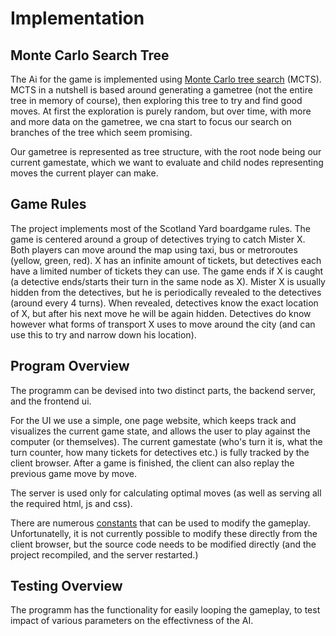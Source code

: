 # Implementation

## Monte Carlo Search Tree

The Ai for the game is implemented using [Monte Carlo tree search](https://en.wikipedia.org/wiki/Monte_Carlo_tree_search) (MCTS). MCTS in a nutshell is based around generating a gametree (not the entire tree in memory of course), then exploring this tree to try and find good moves. At first the exploration is purely random, but over time, with more and more data on the gametree, we cna start to focus our search on branches of the tree which seem promising.

Our gametree is represented as tree structure, with the root node being our current gamestate, which we want to evaluate and child nodes representing moves the current player can make.

## Game Rules

The project implements most of the Scotland Yard boardgame rules. The game is centered around a group of detectives trying to catch Mister X. Both players can move around the map using taxi, bus or metroroutes (yellow, green, red). X has an infinite amount of tickets, but detectives each have a limited number of tickets they can use. The game ends if X is caught (a detective ends/starts their turn in the same node as X). Mister X is usually hidden from the detectives, but he is periodically revealed to the detectives (around every 4 turns). When revealed, detectives know the exact location of X, but after his next move he will be again hidden. Detectives do know however what forms of transport X uses to move around the city (and can use this to try and narrow down his location).

## Program Overview

The programm can be devised into two distinct parts, the backend server, and the frontend ui.

For the UI we use a simple, one page website, which keeps track and visualizes the current game state, and allows the user to play against the computer (or themselves). The current gamestate (who's turn it is, what the turn counter, how many tickets for detectives etc.) is fully tracked by the client browser. After a game is finished, the client can also replay the previous game move by move.

The server is used only for calculating optimal moves (as well as serving all the required html, js and css).

There are numerous [constants](/src/utils/constants.ts) that can be used to modify the gameplay. Unfortunatelly, it is not currently possible to modify these directly from the client browser, but the source code needs to be modified directly (and the project recompiled, and the server restarted.)

## Testing Overview

The programm has the functionality for easily looping the gameplay, to test impact of various parameters on the effectivness of the AI.
